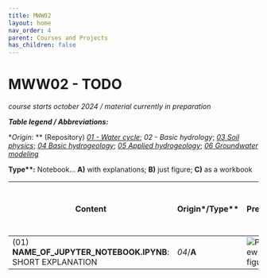 ```yaml
---
title: MWW02
layout: home
nav_order: 4
parent: Courses and Projects
has_children: false
---
```


# MWW02 - **TODO** 

_course starts october 2024 / material currently in preparation_

**_Table legend / Abbreviations:_**

**Origin*: ** (Repository) [_01 - Water cycle_](https://github.com/gw-inux/Jupyter-Notebooks/tree/main/01%20Water%20cycle); _02 - Basic hydrology_; [_03 Soil physics_](https://github.com/gw-inux/Jupyter-Notebooks/tree/main/03%20Soil%20physics); [_04 Basic hydrogeology_](https://github.com/gw-inux/Jupyter-Notebooks/tree/main/04%20Basic%20hydrogeology); [_05 Applied hydrogeology_](https://github.com/gw-inux/Jupyter-Notebooks/tree/main/05%20Applied%20hydrogeology); [_06 Groundwater modeling_](https://github.com/gw-inux/Jupyter-Notebooks/tree/main/06%20Groundwater%20modeling)

**Type\**:** Notebook...  **A)** with explanations; **B)** just figure; **C)** as a workbook 

|Content|Origin*/Type**|Preview|Access (via MyBinder and Voila)| QR for access |
|-------|-----------|------| --- | --- |
|(01) **NAME_OF_JUPYTER_NOTEBOOK.IPYNB**: SHORT EXPLANATION| _04_/**A** |![Preview figure](./assets/images/YOUR_COURSE/pre/PRE_YOURCOURSEGWP01.png?raw=true)|[![Binder](./assets/images/NB_badge_logo.png)](https://mybinder.org/v2/gh/gw-inux/Jupyter-Notebooks/HEAD?urlpath=notebooks%2FFOLDER_IN_THE_REPOSITORY%2FNAME_OF_JUPYTER_NOTEBOOK.ipynb)[![Binder](./assets/images/VD_badge_logo.png)](https://mybinder.org/v2/gh/gw-inux/Jupyter-Notebooks/HEAD?urlpath=voila%2Frender%2FFOLDER_IN_THE_REPOSITORY%2FNAME_OF_JUPYTER_NOTEBOOK.ipynb)|![QR](./assets/images/YOUR_COURSE/qr/QR_YOURCOURSE01.png?raw=true)|